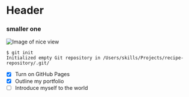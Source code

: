 # Header
### smaller one
![Image of nice view](https://cdn.discordapp.com/attachments/733357028986191892/1037102318845435904/IMG_2868.jpg)
```
$ git init
Initialized empty Git repository in /Users/skills/Projects/recipe-repository/.git/
```
- [x] Turn on GitHub Pages
- [x] Outline my portfolio
- [ ] Introduce myself to the world

